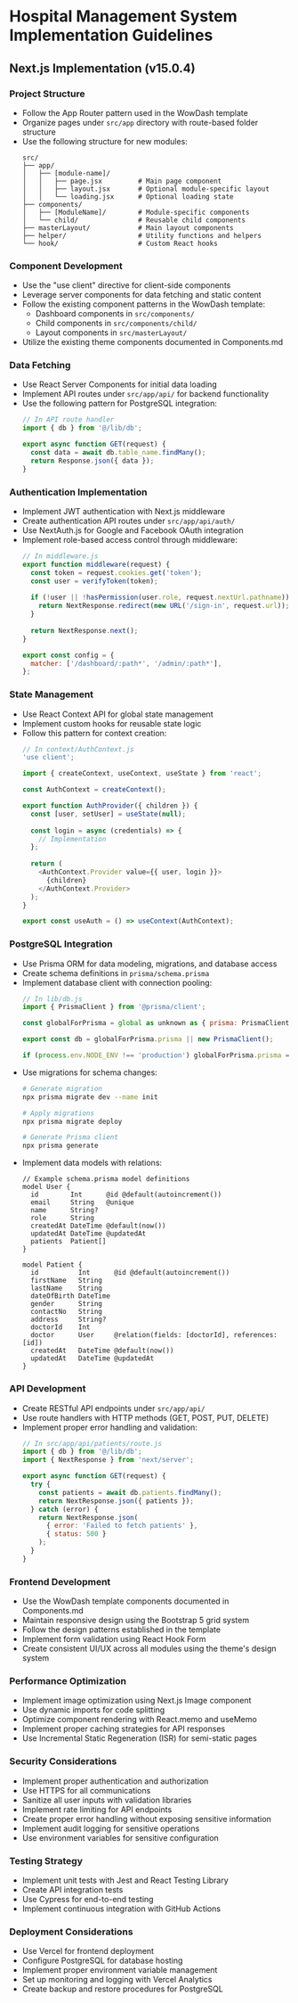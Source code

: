 # Hospital Management System Implementation Guidelines

## Next.js Implementation (v15.0.4)

### Project Structure
- Follow the App Router pattern used in the WowDash template
- Organize pages under `src/app` directory with route-based folder structure
- Use the following structure for new modules:
  ```
  src/
  ├── app/
  │   ├── [module-name]/
  │   │   ├── page.jsx         # Main page component
  │   │   ├── layout.jsx       # Optional module-specific layout
  │   │   └── loading.jsx      # Optional loading state
  ├── components/
  │   ├── [ModuleName]/        # Module-specific components
  │   └── child/               # Reusable child components
  ├── masterLayout/            # Main layout components
  ├── helper/                  # Utility functions and helpers
  └── hook/                    # Custom React hooks
  ```

### Component Development
- Use the "use client" directive for client-side components
- Leverage server components for data fetching and static content
- Follow the existing component patterns in the WowDash template:
  - Dashboard components in `src/components/`
  - Child components in `src/components/child/`
  - Layout components in `src/masterLayout/`
- Utilize the existing theme components documented in Components.md

### Data Fetching
- Use React Server Components for initial data loading
- Implement API routes under `src/app/api/` for backend functionality
- Use the following pattern for PostgreSQL integration:
  ```javascript
  // In API route handler
  import { db } from '@/lib/db';
  
  export async function GET(request) {
    const data = await db.table_name.findMany();
    return Response.json({ data });
  }
  ```

### Authentication Implementation
- Implement JWT authentication with Next.js middleware
- Create authentication API routes under `src/app/api/auth/`
- Use NextAuth.js for Google and Facebook OAuth integration
- Implement role-based access control through middleware:
  ```javascript
  // In middleware.js
  export function middleware(request) {
    const token = request.cookies.get('token');
    const user = verifyToken(token);
    
    if (!user || !hasPermission(user.role, request.nextUrl.pathname)) {
      return NextResponse.redirect(new URL('/sign-in', request.url));
    }
    
    return NextResponse.next();
  }
  
  export const config = {
    matcher: ['/dashboard/:path*', '/admin/:path*'],
  };
  ```

### State Management
- Use React Context API for global state management
- Implement custom hooks for reusable state logic
- Follow this pattern for context creation:
  ```javascript
  // In context/AuthContext.js
  'use client';
  
  import { createContext, useContext, useState } from 'react';
  
  const AuthContext = createContext();
  
  export function AuthProvider({ children }) {
    const [user, setUser] = useState(null);
    
    const login = async (credentials) => {
      // Implementation
    };
    
    return (
      <AuthContext.Provider value={{ user, login }}>
        {children}
      </AuthContext.Provider>
    );
  }
  
  export const useAuth = () => useContext(AuthContext);
  ```

### PostgreSQL Integration
- Use Prisma ORM for data modeling, migrations, and database access
- Create schema definitions in `prisma/schema.prisma`
- Implement database client with connection pooling:
  ```javascript
  // In lib/db.js
  import { PrismaClient } from '@prisma/client';

  const globalForPrisma = global as unknown as { prisma: PrismaClient };

  export const db = globalForPrisma.prisma || new PrismaClient();

  if (process.env.NODE_ENV !== 'production') globalForPrisma.prisma = db;
  ```
- Use migrations for schema changes:
  ```bash
  # Generate migration
  npx prisma migrate dev --name init
  
  # Apply migrations
  npx prisma migrate deploy
  
  # Generate Prisma client
  npx prisma generate
  ```
- Implement data models with relations:
  ```prisma
  // Example schema.prisma model definitions
  model User {
    id        Int      @id @default(autoincrement())
    email     String   @unique
    name      String?
    role      String
    createdAt DateTime @default(now())
    updatedAt DateTime @updatedAt
    patients  Patient[]
  }

  model Patient {
    id          Int      @id @default(autoincrement())
    firstName   String
    lastName    String
    dateOfBirth DateTime
    gender      String
    contactNo   String
    address     String?
    doctorId    Int
    doctor      User     @relation(fields: [doctorId], references: [id])
    createdAt   DateTime @default(now())
    updatedAt   DateTime @updatedAt
  }
  ```

### API Development
- Create RESTful API endpoints under `src/app/api/`
- Use route handlers with HTTP methods (GET, POST, PUT, DELETE)
- Implement proper error handling and validation:
  ```javascript
  // In src/app/api/patients/route.js
  import { db } from '@/lib/db';
  import { NextResponse } from 'next/server';
  
  export async function GET(request) {
    try {
      const patients = await db.patients.findMany();
      return NextResponse.json({ patients });
    } catch (error) {
      return NextResponse.json(
        { error: 'Failed to fetch patients' },
        { status: 500 }
      );
    }
  }
  ```

### Frontend Development
- Use the WowDash template components documented in Components.md
- Maintain responsive design using the Bootstrap 5 grid system
- Follow the design patterns established in the template
- Implement form validation using React Hook Form
- Create consistent UI/UX across all modules using the theme's design system

### Performance Optimization
- Implement image optimization using Next.js Image component
- Use dynamic imports for code splitting
- Optimize component rendering with React.memo and useMemo
- Implement proper caching strategies for API responses
- Use Incremental Static Regeneration (ISR) for semi-static pages

### Security Considerations
- Implement proper authentication and authorization
- Use HTTPS for all communications
- Sanitize all user inputs with validation libraries
- Implement rate limiting for API endpoints
- Create proper error handling without exposing sensitive information
- Implement audit logging for sensitive operations
- Use environment variables for sensitive configuration

### Testing Strategy
- Implement unit tests with Jest and React Testing Library
- Create API integration tests
- Use Cypress for end-to-end testing
- Implement continuous integration with GitHub Actions

### Deployment Considerations
- Use Vercel for frontend deployment
- Configure PostgreSQL for database hosting
- Implement proper environment variable management
- Set up monitoring and logging with Vercel Analytics
- Create backup and restore procedures for PostgreSQL
